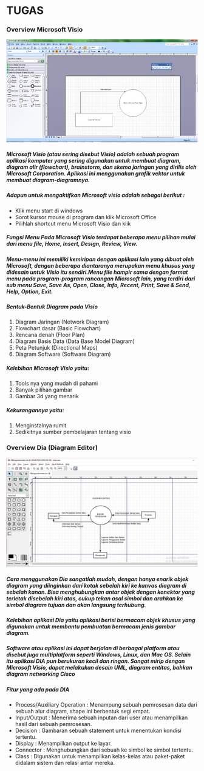 # TUGAS 
### Overview Microsoft Visio
![](https://github.com/Tyassasmita/tekn-cloud-computing/blob/master/minggu-02/visio.jpg)
##### Microsoft Visio (atau sering disebut Visio) adalah sebuah program aplikasi komputer yang sering digunakan untuk membuat diagram, diagram alir (flowchart), brainstorm, dan skema jaringan yang dirilis oleh Microsoft Corporation. Aplikasi ini menggunakan grafik vektor untuk membuat diagram-diagramnya.
##### Adapun untuk mengaktifkan Microsoft visio adalah sebagai berikut :
+ Klik menu start di windows
+ Sorot kursor mouse di program dan klik Microsoft Office
+ Pilihlah shortcut menu Microsoft Visio dan klik
##### Fungsi Menu Pada Microsoft Visio terdapat beberapa menu pilihan mulai dari menu file, Home, Insert, Design, Review, View.
##### Menu-menu ini memiliki kemiripan dengan aplikasi lain yang dibuat oleh Microsoft, dengan beberapa diantaranya merupakan menu khusus yang didesain untuk Visio itu sendiri.Menu file hampir sama dengan format menu pada program-program rancangan Microsoft lain, yang terdiri dari sub menu Save, Save As, Open, Close, Info, Recent, Print, Save & Send, Help, Option, Exit.
#####  Bentuk-Bentuk Diagram pada Visio
1. Diagram Jaringan (Network Diagram)
2. Flowchart dasar (Basic Flowchart)
3. Rencana denah (Floor Plan)
4. Diagram Basis Data (Data Base Model Diagram)
5. Peta Petunjuk (Directional Maps)
6. Diagram Software (Software Diagram)

##### Kelebihan Microsoft Visio yaitu:
1. Tools nya yang mudah di pahami
2. Banyak pilihan gambar
3. Gambar 3d yang menarik

##### Kekurangannya yaitu:
1. Menginstalnya rumit
2. Sedikitnya sumber pembelajaran tentang visio

### Overview Dia (Diagram Editor)
![](https://github.com/Tyassasmita/tekn-cloud-computing/blob/master/minggu-02/Dia.jpg)
##### Cara menggunakan Dia sangatlah mudah, dengan hanya enarik objek diagram yang diinginkan dari kotak sebelah kiri ke kanvas diagram di sebelah kanan.  Bisa menghubungkan antar objek dengan konektor yang terletak disebelah kiri atas, cukup tekan asal simbol dan arahkan ke simbol diagram tujuan dan akan langsung terhubung.
##### Kelebihan aplikasi Dia yaitu aplikasi berisi bermacam objek khusus yang digunakan untuk membantu pembuatan bermacam jenis gambar diagram.
##### Software atau aplikasi ini dapat berjalan di berbagai platform atau disebut juga multiplatform seperti Windows, Linux, dan Mac OS. Selain itu aplikasi DIA pun berukuran kecil dan ringan. Sangat mirip dengan Microsoft Visio, dapat melakukan desain UML, diagram entitas, bahkan diagram networking Cisco
##### Fitur yang ada pada DIA 
+ Process/Auxiliary Operation : Menampung sebuah pemrosesan data dari sebuah alur diagram, shape ini berbentuk segi empat.
+ Input/Output : Menerima sebuah inputan dari user atau menampilkan hasil dari sebuah pemrosesan.
+ Decision : Gambaran sebuah statement untuk menentukan kondisi tertentu.
+ Display : Menampilkan output ke layar.
+ Connector : Menghubungkan dari sebuah ke simbol ke simbol tertentu.
+ Class : Digunakan untuk menampilkan kelas-kelas atau paket-paket didalam sistem dan relasi antar mereka.